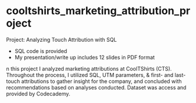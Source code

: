 # cooltshirts_marketing_attribution_project

Project: Analyzing Touch Attribution with SQL

- SQL code is provided
- My presentation/write up includes 12 slides in PDF format

n this project I analyzed marketing attributions at CoolTShirts (CTS). Throughout the process, I utilized SQL, UTM parameters, & first- and last-touch attributions to gather insight for the company, and concluded with recommendations based on analyses conducted.
Dataset was access and provided by Codecademy. 
